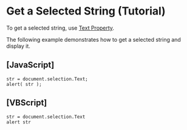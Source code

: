# Get a Selected String (Tutorial)

To get a selected string, use [Text Property](../selection/selection_text).

The following example demonstrates how to get a selected string and display it.

## \[JavaScript\]

```
str = document.selection.Text;
alert( str );
```

## \[VBScript\]

```
str = document.selection.Text
alert str
```

